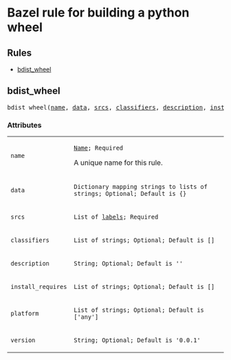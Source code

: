 
<!---
Documentation generated by Skydoc
-->
<h1>Bazel rule for building a python wheel</h1>


<nav class="toc">
  <h2>Rules</h2>
  <ul>
    <li><a href="#bdist_wheel">bdist_wheel</a></li>
  </ul>
</nav>
<a name="bdist_wheel"></a>

## bdist_wheel
<pre>
bdist_wheel(<a href="#bdist_wheel.name">name</a>, <a href="#bdist_wheel.data">data</a>, <a href="#bdist_wheel.srcs">srcs</a>, <a href="#bdist_wheel.classifiers">classifiers</a>, <a href="#bdist_wheel.description">description</a>, <a href="#bdist_wheel.install_requires">install_requires</a>, <a href="#bdist_wheel.platform">platform</a>, <a href="#bdist_wheel.version">version</a>)
</pre>




<a name="bdist_wheel_args"></a>
### Attributes


<table class="params-table">
  <colgroup>
    <col class="col-param" />
    <col class="col-description" />
  </colgroup>
  <tbody>
    <tr id="bdist_wheel.name">
      <td><code>name</code></td>
      <td>
        <p><code><a href="https://bazel.build/docs/build-ref.html#name">Name</a>; Required</code></p>
        <p>A unique name for this rule.</p>
      </td>
    </tr>
    <tr id="bdist_wheel.data">
      <td><code>data</code></td>
      <td>
        <p><code>Dictionary mapping strings to lists of strings; Optional; Default is {}</code></p>
      </td>
    </tr>
    <tr id="bdist_wheel.srcs">
      <td><code>srcs</code></td>
      <td>
        <p><code>List of <a href="https://bazel.build/docs/build-ref.html#labels">labels</a>; Required</code></p>
      </td>
    </tr>
    <tr id="bdist_wheel.classifiers">
      <td><code>classifiers</code></td>
      <td>
        <p><code>List of strings; Optional; Default is []</code></p>
      </td>
    </tr>
    <tr id="bdist_wheel.description">
      <td><code>description</code></td>
      <td>
        <p><code>String; Optional; Default is ''</code></p>
      </td>
    </tr>
    <tr id="bdist_wheel.install_requires">
      <td><code>install_requires</code></td>
      <td>
        <p><code>List of strings; Optional; Default is []</code></p>
      </td>
    </tr>
    <tr id="bdist_wheel.platform">
      <td><code>platform</code></td>
      <td>
        <p><code>List of strings; Optional; Default is ['any']</code></p>
      </td>
    </tr>
    <tr id="bdist_wheel.version">
      <td><code>version</code></td>
      <td>
        <p><code>String; Optional; Default is '0.0.1'</code></p>
      </td>
    </tr>
  </tbody>
</table>
